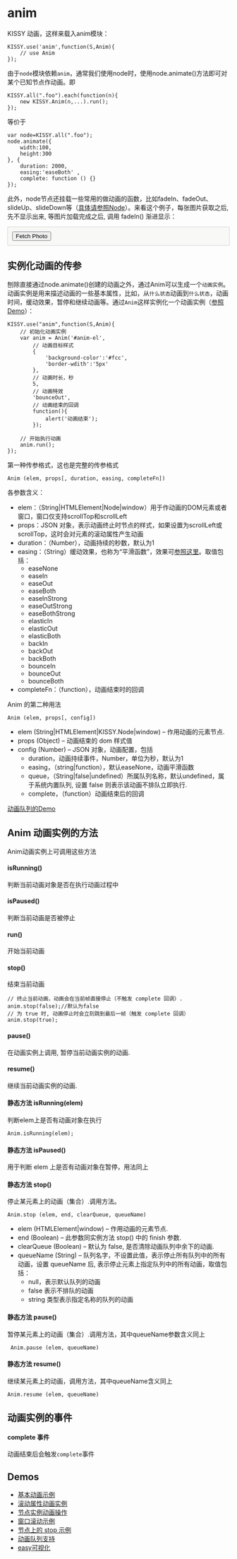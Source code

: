 # anim

KISSY 动画，这样来载入anim模块：

	KISSY.use('anim',function(S,Anim){
		// use Anim
	});

由于`node`模块依赖`anim`，通常我们使用node时，使用node.animate()方法即可对某个已知节点作动画。即

	KISSY.all(".foo").each(function(n){
		new KISSY.Anim(n,...).run();
	});

等价于

	var node=KISSY.all(".foo");
	node.animate({
		width:100,
		height:300
	}, {
		duration: 2000,
		easing:'easeBoth' ,
		complete: function () {}
	});

此外，node节点还挂载一些常用的做动画的函数，比如fadeIn、fadeOut、slideUp、slideDown等（[具体请参照Node](node.html)）。来看这个例子，每张图片获取之后, 先不显示出来, 等图片加载完成之后, 调用 fadeIn() 渐进显示：
<div class="demo"><button id="fetch-btn-anim" autocomplete="off" type="button" class="btn btn-default">Fetch Photo</button><div id="photo-list"></div></div>
<script>
KISSY.use('node',function (S,Node) {
	 var $=Node.all;
	 var API = 'http://api.flickr.com/services/rest/?',
		 params = {
			 'method': 'flickr.favorites.getPublicList',
			 'api_key': '5d93c2e473e39e9307e86d4a01381266',
			 'user_id': '26211501@N07',
			 'per_page': 10,
			 'format': 'json',
			 'jsoncallback': 'getFavorites'
		 },
		 photoList = $('#photo-list');

	 $('#fetch-btn-anim').on('click', function() {
		 $(this).attr('disabled', true);
		 photoList.addClass('loading');
		 S.getScript(API + S.param(params));
	 });

	 window.getFavorites = function(data) {
		 var html = 'Fetch photo failed, pls try again!',
			 loading = true;

		 if (data.stat === 'ok') {
			 html = '';
			 S.each(data.photos.photo, function(item, i){
				 html += '<img style="display:none" src="http://farm' + item.farm + '.static.flickr.com/'
						 + item.server + '/' + item.id + '_' + item.secret + '_t.jpg" />';
			 });
		 }

		 photoList.html(html).all('img').each(function(img) {
			 img.on('load', function() {
				 if(loading) {
					 photoList.removeClass('loading');
					 loading = false;
				 }
				 img.fadeIn(3);
			 });
		 });
	 }
 });
</script>

## 实例化动画的传参

刨除直接通过node.animate()创建的动画之外，通过Anim可以生成一个`动画实例`。动画实例是用来描述动画的一些基本属性，比如，从`什么状态`动画到`什么状态`，动画时间，缓动效果，暂停和继续动画等。通过`Anim`这样实例化一个动画实例（[参照Demo](http://docs.kissyui.com/source/raw/demo/anim/demo1.html)）：

	KISSY.use("anim",function(S,Anim){
		// 初始化动画实例
		var anim = Anim('#anim-el',
			// 动画目标样式
			{
				'background-color':'#fcc',
				'border-wdith':'5px'
			},
			// 动画时长，秒
			5,
			// 动画特效
			'bounceOut',
			// 动画结束的回调
			function(){
				alert('动画结束');
			});

		// 开始执行动画
		anim.run();
	});


第一种传参格式，这也是完整的传参格式

`Anim (elem, props[, duration, easing, completeFn])`

各参数含义：

- elem：（String|HTMLElement|Node|window）用于作动画的DOM元素或者窗口，窗口仅支持scrollTop和scrollLeft
- props：JSON 对象，表示动画终止时节点的样式，如果设置为scrollLeft或scrollTop，这时会对元素的滚动属性产生动画
- duration：（Number），动画持续的秒数，默认为1
- easing：（String）缓动效果，也称为“平滑函数”，效果可[参照这里](http://docs.kissyui.com/source/raw/demo/anim/easing.html)。取值包括：
	- easeNone
	- easeIn
	- easeOut
	- easeBoth
	- easeInStrong
	- easeOutStrong
	- easeBothStrong
	- elasticIn
	- elasticOut
	- elasticBoth
	- backIn
	- backOut
	- backBoth
	- bounceIn
	- bounceOut
	- bounceBoth
- completeFn：（function），动画结束时的回调

Anim 的第二种用法

`Anim (elem, props[, config])`

- elem (String|HTMLElement|KISSY.Node|window) – 作用动画的元素节点.
- props (Object) – 动画结束的 dom 样式值
- config (Number) – JSON 对象，动画配置，包括
	- duration，动画持续事件，Number，单位为秒，默认为1
	- easing，（string|function），默认easeNone，动画平滑函数
	- queue，（String|false|undefined）所属队列名称，默认undefined，属于系统内置队列, 设置 false 则表示该动画不排队立即执行.
	- complete，（function）动画结束后的回调

[动画队列的Demo](http://docs.kissyui.com/docs/html/demo/core/anim/demo6.html)

## Anim 动画实例的方法

Anim动画实例上可调用这些方法

#### isRunning()

判断当前动画对象是否在执行动画过程中

#### isPaused()

判断当前动画是否被停止

#### run()

开始当前动画

#### stop()

结束当前动画

	// 终止当前动画，动画会在当前帧直接停止（不触发 complete 回调）. 
	anim.stop(false);//默认为false
	// 为 true 时, 动画停止时会立刻跳到最后一帧（触发 complete 回调）
	anim.stop(true);

#### pause()

在动画实例上调用, 暂停当前动画实例的动画.

#### resume()

继续当前动画实例的动画.

#### 静态方法 isRunning(elem)

判断elem上是否有动画对象在执行

	Anim.isRunning(elem);

#### 静态方法 isPaused()

用于判断 elem 上是否有动画对象在暂停，用法同上

#### 静态方法 stop()

停止某元素上的动画（集合）.调用方法。

`Anim.stop (elem, end, clearQueue, queueName)`

- elem (HTMLElement|window) – 作用动画的元素节点.
- end (Boolean) – 此参数同实例方法 stop() 中的 finish 参数.
- clearQueue (Boolean) – 默认为 false, 是否清除动画队列中余下的动画.
- queueName (String) – 队列名字，不设置此值，表示停止所有队列中的所有动画，设置 queueName 后, 表示停止元素上指定队列中的所有动画，取值包括：
	- null，表示默认队列的动画
	- false 表示不排队的动画
	- string 类型表示指定名称的队列的动画

#### 静态方法 pause()

暂停某元素上的动画（集合）.调用方法，其中queueName参数含义同上

` Anim.pause (elem, queueName)`

#### 静态方法 resume()

继续某元素上的动画，调用方法，其中queueName含义同上

`Anim.resume (elem, queueName)`

## 动画实例的事件

#### complete 事件

动画结束后会触发`complete`事件

## Demos

- [基本动画示例](http://docs.kissyui.com/docs/html/demo/core/anim/demo1.html)
- [滚动属性动画实例](http://docs.kissyui.com/docs/html/demo/core/anim/demo2.html)
- [节点实例动画操作](http://docs.kissyui.com/docs/html/demo/core/anim/demo3.html)
- [窗口滚动示例](http://docs.kissyui.com/docs/html/demo/core/anim/demo4.html)
- [节点上的 stop 示例](http://docs.kissyui.com/docs/html/demo/core/anim/demo5.html)
- [动画队列支持](http://docs.kissyui.com/docs/html/demo/core/anim/demo6.html)
- [easy可视化](http://docs.kissyui.com/docs/html/demo/core/anim/easing.html)

<style>
#photo-list img  {
border: 1px solid grey;
padding: 4px;
margin: 8px;
}
.loading {
background: transparent url(http://docs.kissyui.com/source/_static/loading.gif) no-repeat;
width: 100px;
height: 100px;
margin: 20px;
}
div.demo {
background: none repeat scroll 0 0 #F8F8F6;
border: 1px solid #D1D1D1;
border-radius: 2px 2px 2px 2px;
margin: 8px 0;
padding: 10px;
}
</style>
